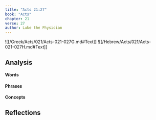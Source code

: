 ```yaml
---
title: "Acts 21:27"
book: "Acts"
chapter: 21
verse: 27
author: Luke the Physician
---
```

![[/Greek/Acts/021/Acts-021-027G.md#Text]]
![[/Hebrew/Acts/021/Acts-021-027H.md#Text]]

## Analysis

#### Words

#### Phrases

#### Concepts

## Reflections
